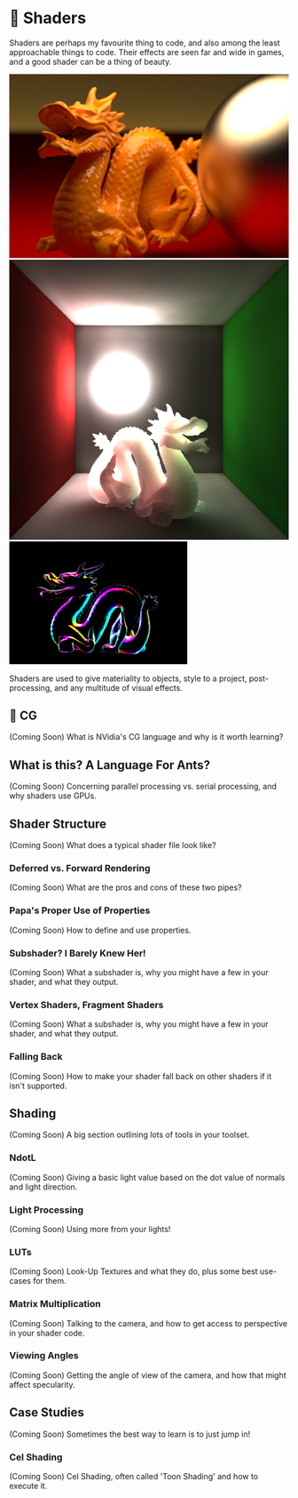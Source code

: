 # 🐉 Shaders

Shaders are perhaps my favourite thing to code, and also among the least approachable things to code. Their effects are seen far and wide in games, and a good shader can be a thing of beauty.

![Stanford Dragon 1](imgs/stanforddragon1.png) ![Stanford Dragon 2](imgs/stanforddragon2.jpg) ![Stanford Dragon 3](imgs/stanforddragon3.PNG)

Shaders are used to give materiality to objects, style to a project, post-processing, and any multitude of visual effects.

## 🐜 CG

(Coming Soon) What is NVidia's CG language and why is it worth learning?

## What is this? A Language For Ants?

(Coming Soon) Concerning parallel processing vs. serial processing, and why shaders use GPUs.

## Shader Structure

(Coming Soon) What does a typical shader file look like?

### Deferred vs. Forward Rendering

(Coming Soon) What are the pros and cons of these two pipes?

### Papa's Proper Use of Properties

(Coming Soon) How to define and use properties.

### Subshader? I Barely Knew Her!

(Coming Soon) What a subshader is, why you might have a few in your shader, and what they output.

### Vertex Shaders, Fragment Shaders

(Coming Soon) What a subshader is, why you might have a few in your shader, and what they output.

### Falling Back

(Coming Soon) How to make your shader fall back on other shaders if it isn't supported.

## Shading

(Coming Soon) A big section outlining lots of tools in your toolset.

### NdotL

(Coming Soon) Giving a basic light value based on the dot value of normals and light direction.

### Light Processing

(Coming Soon) Using more from your lights!

### LUTs

(Coming Soon) Look-Up Textures and what they do, plus some best use-cases for them.

### Matrix Multiplication

(Coming Soon) Talking to the camera, and how to get access to perspective in your shader code.

### Viewing Angles

(Coming Soon) Getting the angle of view of the camera, and how that might affect specularity.

## Case Studies

(Coming Soon) Sometimes the best way to learn is to just jump in!

### Cel Shading

(Coming Soon) Cel Shading, often called 'Toon Shading' and how to execute it.
